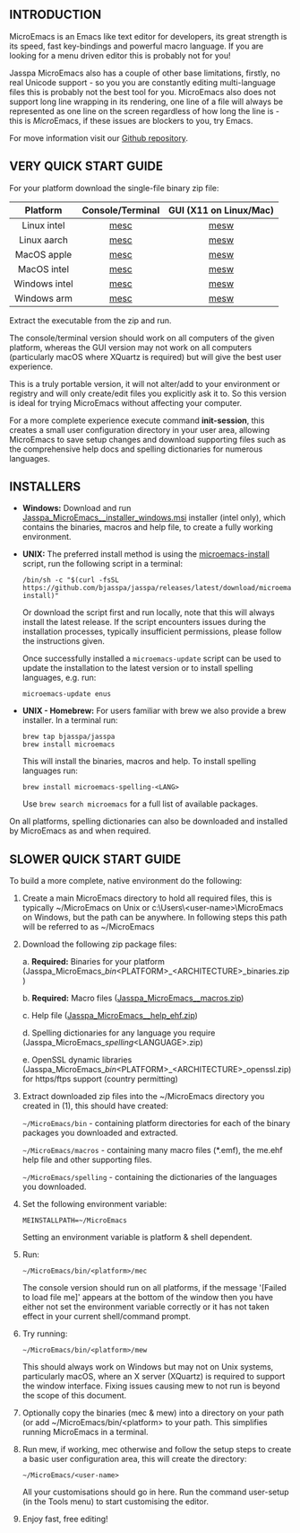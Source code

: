 ## INTRODUCTION

MicroEmacs is an Emacs like text editor for developers, its great strength is its speed, fast key-bindings and powerful macro language. If you are looking for a menu driven editor this is probably not for you!

Jasspa MicroEmacs also has a couple of other base limitations, firstly, no real Unicode support - so you you are constantly editing multi-language files this is probably not the best tool for you. MicroEmacs also does not support long line wrapping in its rendering, one line of a file will always be represented as one line on the screen regardless of how long the line is - this is *Micro*Emacs, if these issues are blockers to you, try Emacs.

For move information visit our [Github repository](https://github.com/bjasspa/jasspa/).

## VERY QUICK START GUIDE

For your platform download the single-file binary zip file:

| Platform      | Console/Terminal | GUI (X11 on Linux/Mac) |
|:-------------:|:----------------:|:----------------------:|
| Linux intel   | [mesc](https://github.com/bjasspa/jasspa/releases/download/me_<VERSION>/Jasspa_MicroEmacs_<VERSION>_abin_linux_intel_mesc.zip)   | [mesw](https://github.com/bjasspa/jasspa/releases/download/me_<VERSION>/Jasspa_MicroEmacs_<VERSION>_abin_linux_intel_mesw.zip)   |
| Linux aarch   | [mesc](https://github.com/bjasspa/jasspa/releases/download/me_<VERSION>/Jasspa_MicroEmacs_<VERSION>_abin_linux_aarch_mesc.zip)   | [mesw](https://github.com/bjasspa/jasspa/releases/download/me_<VERSION>/Jasspa_MicroEmacs_<VERSION>_abin_linux_aarch_mesw.zip)   |
| MacOS apple   | [mesc](https://github.com/bjasspa/jasspa/releases/download/me_<VERSION>/Jasspa_MicroEmacs_<VERSION>_abin_macos_apple_mesc.zip)   | [mesw](https://github.com/bjasspa/jasspa/releases/download/me_<VERSION>/Jasspa_MicroEmacs_<VERSION>_abin_macos_apple_mesw.zip)   |
| MacOS intel   | [mesc](https://github.com/bjasspa/jasspa/releases/download/me_<VERSION>/Jasspa_MicroEmacs_<VERSION>_abin_macos_intel_mesc.zip)   | [mesw](https://github.com/bjasspa/jasspa/releases/download/me_<VERSION>/Jasspa_MicroEmacs_<VERSION>_abin_macos_intel_mesw.zip)   |
| Windows intel | [mesc](https://github.com/bjasspa/jasspa/releases/download/me_<VERSION>/Jasspa_MicroEmacs_<VERSION>_abin_windows_intel_mesc.zip) | [mesw](https://github.com/bjasspa/jasspa/releases/download/me_<VERSION>/Jasspa_MicroEmacs_<VERSION>_abin_windows_intel_mesw.zip) |
| Windows arm   | [mesc](https://github.com/bjasspa/jasspa/releases/download/me_<VERSION>/Jasspa_MicroEmacs_<VERSION>_abin_windows_arm_mesc.zip)   | [mesw](https://github.com/bjasspa/jasspa/releases/download/me_<VERSION>/Jasspa_MicroEmacs_<VERSION>_abin_windows_arm_mesw.zip)   |

Extract the executable from the zip and run.

The console/terminal version should work on all computers of the given platform, whereas the GUI version may not work on all computers (particularly macOS where XQuartz is required) but will give the best user experience.

This is a truly portable version, it will not alter/add to your environment or registry and will only create/edit files you explicitly ask it to. So this version is ideal for trying MicroEmacs without affecting your computer.

For a more complete experience execute command **init-session**, this creates a small user configuration directory in your user area, allowing MicroEmacs to save setup changes and download supporting files such as the comprehensive help docs and spelling dictionaries for numerous languages.


## INSTALLERS

- **Windows:** Download and run [Jasspa_MicroEmacs_<VERSION>_installer_windows.msi](https://github.com/bjasspa/jasspa/releases/download/me_<VERSION>/Jasspa_MicroEmacs_<VERSION>_installer_windows_intel.msi) installer (intel only), which contains the binaries, macros and help file, to create a fully working environment.

- **UNIX:** The preferred install method is using the [microemacs-install](https://github.com/bjasspa/jasspa/releases/download/me_<VERSION>/microemacs-install) script, run the following script in a terminal:

      /bin/sh -c "$(curl -fsSL https://github.com/bjasspa/jasspa/releases/latest/download/microemacs-install)"
    
  Or download the script first and run locally, note that this will always install the latest release. If the script encounters issues during the installation processes, typically insufficient permissions, please follow the instructions given.
  
  Once successfully installed a `microemacs-update` script can be used to update the installation to the latest version or to install spelling languages, e.g. run:
  
      microemacs-update enus
   
- **UNIX - Homebrew:** For users familiar with brew we also provide a brew installer. In a terminal run:

      brew tap bjasspa/jasspa
      brew install microemacs
    
  This will install the binaries, macros and help. To install spelling languages run:
  
      brew install microemacs-spelling-<LANG>
    
  Use `brew search microemacs` for a full list of available packages.

On all platforms, spelling dictionaries can also be downloaded and installed by MicroEmacs as and when required.
 

## SLOWER QUICK START GUIDE

To build a more complete, native environment do the following:

1. Create a main MicroEmacs directory to hold all required files, this is typically ~/MicroEmacs on Unix or c:\\Users\\\<user-name>\\MicroEmacs on Windows, but the path can be anywhere. In following steps this path will be referred to as ~/MicroEmacs

2. Download the following zip package files:

    a. **Required:** Binaries for your platform (Jasspa_MicroEmacs_<VERSION>_bin_\<PLATFORM>\_\<ARCHITECTURE>\_binaries.zip)
     
    b. **Required:** Macro files ([Jasspa_MicroEmacs_<VERSION>_macros.zip](https://github.com/bjasspa/jasspa/releases/download/me_<VERSION>/Jasspa_MicroEmacs_<VERSION>_macros.zip))

    c. Help file ([Jasspa_MicroEmacs_<VERSION>_help_ehf.zip](https://github.com/bjasspa/jasspa/releases/download/me_<VERSION>/Jasspa_MicroEmacs_<VERSION>_help_ehf.zip))

    d. Spelling dictionaries for any language you require (Jasspa_MicroEmacs_<VERSION>_spelling_\<LANGUAGE>.zip)
     
    e. OpenSSL dynamic libraries (Jasspa_MicroEmacs_<VERSION>_bin_\<PLATFORM>\_\<ARCHITECTURE>\_openssl.zip) for https/ftps support (country permitting) 

3. Extract downloaded zip files into the ~/MicroEmacs directory you created in (1), this should have created:

    `~/MicroEmacs/bin` - containing platform directories for each of the binary packages you downloaded and extracted.

    `~/MicroEmacs/macros` - containing many macro files (*.emf), the me.ehf help file and other supporting files.

    `~/MicroEmacs/spelling` - containing the dictionaries of the languages you downloaded.

4. Set the following environment variable:

     `MEINSTALLPATH=~/MicroEmacs`

   Setting an environment variable is platform & shell dependent.

5. Run:

     `~/MicroEmacs/bin/<platform>/mec`

   The console version should run on all platforms, if the message '[Failed to load file me]' appears at the bottom of the window then you have either not set the environment variable correctly or it has not taken effect in your current shell/command prompt.

6. Try running:

     `~/MicroEmacs/bin/<platform>/mew`

   This should always work on Windows but may not on Unix systems, particularly macOS, where an X server (XQuartz) is required to support the window interface. Fixing issues causing mew to not run is beyond the scope of this document.

7. Optionally copy the binaries (mec & mew) into a directory on your path (or add ~/MicroEmacs/bin/\<platform> to your path. This simplifies running MicroEmacs in a terminal.

8. Run mew, if working, mec otherwise and follow the setup steps to create a basic user configuration area, this will create the directory:

     `~/MicroEmacs/<user-name>`

   All your customisations should go in here. Run the command user-setup (in the Tools menu) to start customising the editor.

9. Enjoy fast, free editing!
